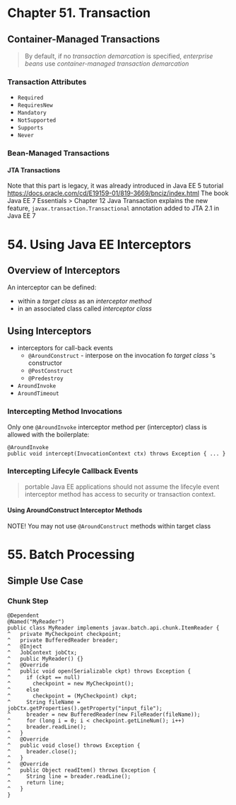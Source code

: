 # Chapter 51. Transaction
## Container-Managed Transactions
> By default, if no *transaction demarcation* is specified, *enterprise beans* use *container-managed transaction demarcation*

### Transaction Attributes
 * `Required`
 * `RequiresNew`
 * `Mandatory`
 * `NotSupported`
 * `Supports`
 * `Never`
### Bean-Managed Transactions
#### JTA Transactions
Note that this part is legacy, it was already introduced in Java EE 5 tutorial https://docs.oracle.com/cd/E19159-01/819-3669/bnciz/index.html The book Java EE 7 Essentials > Chapter 12 Java Transaction explains the new feature, `javax.transaction.Transactional` annotation added to JTA 2.1 in Java EE 7

# 54. Using Java EE Interceptors
## Overview of Interceptors
An interceptor can be defined: 
 * within a *target class* as an *interceptor method*
 * in an associated class called *interceptor class*
## Using Interceptors

* interceptors for call-back events
  * `@AroundConstruct` - interpose on the invocation fo *target class* 's constructor
  * `@PostConstruct`
  * `@Predestroy`
* `AroundInvoke`
* `AroundTimeout`

### Intercepting Method Invocations
Only one `@AroundInvoke` interceptor method per (interceptor) class is allowed with the boilerplate:

```
@AroundInvoke
public void intercept(InvocationContext ctx) throws Exception { ... }
```
### Intercepting Lifecyle Callback Events
> portable Java EE applications should not assume the lifecyle event interceptor method has access to security or transaction context.
#### Using AroundConstruct Interceptor Methods
NOTE! You may not use `@AroundConstruct` methods within target class

# 55. Batch Processing
## Simple Use Case
### Chunk Step
```
@Dependent
@Named("MyReader")
public class MyReader implements javax.batch.api.chunk.ItemReader {
^	private MyCheckpoint checkpoint;
^	private BufferedReader breader;
^	@Inject
^	JobContext jobCtx;
^	public MyReader() {}
^	@Override
^	public void open(Serializable ckpt) throws Exception {
^	  if (ckpt == null)
^	    checkpoint = new MyCheckpoint();
^	  else
^	    checkpoint = (MyCheckpoint) ckpt;
^	  String fileName = jobCtx.getProperties().getProperty("input_file");
^	  breader = new BufferedReader(new FileReader(fileName));
^	  for (long i = 0; i < checkpoint.getLineNum(); i++)
^	  breader.readLine();
^	}
^	@Override
^	public void close() throws Exception {
^	  breader.close();
^	}
^	@Override
^	public Object readItem() throws Exception {
^	  String line = breader.readLine();
^	  return line;
^	}
}
``` 
